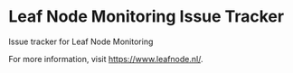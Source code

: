 # Leaf Node Monitoring Issue Tracker
Issue tracker for Leaf Node Monitoring


For more information, visit https://www.leafnode.nl/. 
